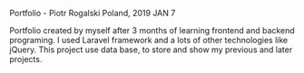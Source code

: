 Portfolio - Piotr Rogalski
Poland, 2019 JAN 7

Portfolio created by myself after 3 months of learning frontend and backend programing.
I used Laravel framework and a lots of other technologies like jQuery. 
This project use data base, to store and show my previous and later projects.